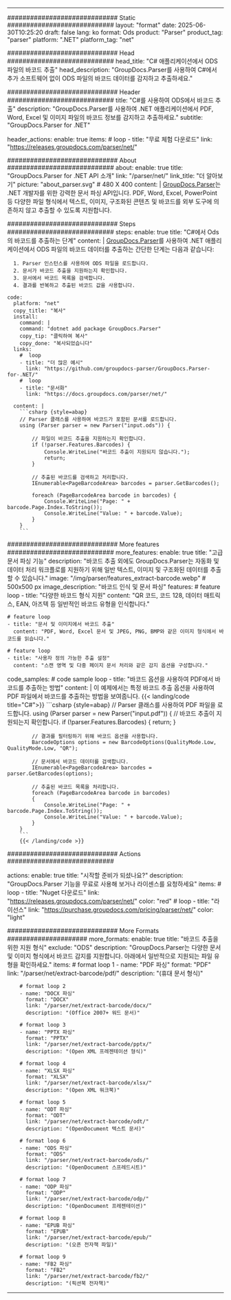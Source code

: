 


---
############################# Static ############################
layout: "format"
date:  2025-06-30T10:25:20
draft: false
lang: ko
format: Ods
product: "Parser"
product_tag: "parser"
platform: ".NET"
platform_tag: "net"

############################# Head ############################
head_title: "C# 애플리케이션에서 ODS 파일의 바코드 추출"
head_description: "GroupDocs.Parser를 사용하여 C#에서 추가 소프트웨어 없이 ODS 파일의 바코드 데이터를 감지하고 추출하세요."

############################# Header ############################
title: "C#를 사용하여 ODS에서 바코드 추출" 
description: "GroupDocs.Parser를 사용하여 .NET 애플리케이션에서 PDF, Word, Excel 및 이미지 파일의 바코드 정보를 감지하고 추출하세요."
subtitle: "GroupDocs.Parser for .NET" 

header_actions:
  enable: true
  items:
    #  loop
    - title: "무료 체험 다운로드"
      link: "https://releases.groupdocs.com/parser/net/"
      
############################# About ############################
about:
    enable: true
    title: "GroupDocs.Parser for .NET API 소개"
    link: "/parser/net/"
    link_title: "더 알아보기"
    picture: "about_parser.svg" # 480 X 400
    content: |
       [GroupDocs.Parser](/parser/net/)는 .NET 개발자를 위한 강력한 문서 파싱 API입니다. PDF, Word, Excel, PowerPoint 등 다양한 파일 형식에서 텍스트, 이미지, 구조화된 콘텐츠 및 바코드를 외부 도구에 의존하지 않고 추출할 수 있도록 지원합니다.

############################# Steps ############################
steps:
    enable: true
    title: "C#에서 Ods의 바코드를 추출하는 단계"
    content: |
      [GroupDocs.Parser](/parser/net/)를 사용하여 .NET 애플리케이션에서 ODS 파일의 바코드 데이터를 추출하는 간단한 단계는 다음과 같습니다:
      
      1. Parser 인스턴스를 사용하여 ODS 파일을 로드합니다.
      2. 문서가 바코드 추출을 지원하는지 확인합니다.
      3. 문서에서 바코드 목록을 검색합니다.
      4. 결과를 반복하고 추출된 바코드 값을 사용합니다.
   
    code:
      platform: "net"
      copy_title: "복사"
      install:
        command: |
        command: "dotnet add package GroupDocs.Parser"
        copy_tip: "클릭하여 복사"
        copy_done: "복사되었습니다"
      links:
        #  loop
        - title: "더 많은 예시"
          link: "https://github.com/groupdocs-parser/GroupDocs.Parser-for-.NET/"
        #  loop
        - title: "문서화"
          link: "https://docs.groupdocs.com/parser/net/"
          
      content: |
        ```csharp {style=abap}
        // Parser 클래스를 사용하여 바코드가 포함된 문서를 로드합니다.
        using (Parser parser = new Parser("input.ods")) {

            // 파일이 바코드 추출을 지원하는지 확인합니다.
            if (!parser.Features.Barcodes) {
                Console.WriteLine("바코드 추출이 지원되지 않습니다.");
                return;
            }

            // 추출된 바코드를 검색하고 처리합니다.
            IEnumerable<PageBarcodeArea> barcodes = parser.GetBarcodes();

            foreach (PageBarcodeArea barcode in barcodes) {
                Console.WriteLine("Page: " + barcode.Page.Index.ToString());
                Console.WriteLine("Value: " + barcode.Value);
            }
        }
        ```  

############################# More features ############################
more_features:
  enable: true
  title: "고급 문서 파싱 기능"
  description: "바코드 추출 외에도 GroupDocs.Parser는 자동화 및 데이터 처리 워크플로를 지원하기 위해 일반 텍스트, 이미지 및 구조화된 데이터를 추출할 수 있습니다."
  image: "/img/parser/features_extract-barcode.webp" # 500x500 px
  image_description: "바코드 인식 및 문서 파싱"
  features:
    # feature loop
    - title: "다양한 바코드 형식 지원"
      content: "QR 코드, 코드 128, 데이터 매트릭스, EAN, 아즈텍 등 일반적인 바코드 유형을 인식합니다."

    # feature loop
    - title: "문서 및 이미지에서 바코드 추출"
      content: "PDF, Word, Excel 문서 및 JPEG, PNG, BMP와 같은 이미지 형식에서 바코드를 읽습니다."

    # feature loop
    - title: "사용자 정의 가능한 추출 설정"
      content: "스캔 영역 및 다중 페이지 문서 처리와 같은 감지 옵션을 구성합니다."
      
  code_samples:
    # code sample loop
    - title: "바코드 옵션을 사용하여 PDF에서 바코드를 추출하는 방법"
      content: |
        이 예제에서는 특정 바코드 추출 옵션을 사용하여 PDF 파일에서 바코드를 추출하는 방법을 보여줍니다.
        {{< landing/code title="C#">}}
        ```csharp {style=abap}
        //  Parser 클래스를 사용하여 PDF 파일을 로드합니다.
        using (Parser parser = new Parser("input.pdf"))
        {
            // 바코드 추출이 지원되는지 확인합니다.
            if (!parser.Features.Barcodes)
            {
                return;
            }

            // 결과를 필터링하기 위해 바코드 옵션을 사용합니다.
            BarcodeOptions options = new BarcodeOptions(QualityMode.Low, QualityMode.Low, "QR");

            // 문서에서 바코드 데이터를 검색합니다.
            IEnumerable<PageBarcodeArea> barcodes = parser.GetBarcodes(options);

            // 추출된 바코드 목록을 처리합니다.
            foreach (PageBarcodeArea barcode in barcodes)
            {
                Console.WriteLine("Page: " + barcode.Page.Index.ToString());
                Console.WriteLine("Value: " + barcode.Value);
            }
        }
        ```
        {{< /landing/code >}}


############################# Actions ############################

actions:
  enable: true
  title: "시작할 준비가 되셨나요?"
  description: "GroupDocs.Parser 기능을 무료로 사용해 보거나 라이센스를 요청하세요"
  items:
    #  loop
    - title: "Nuget 다운로드"
      link: "https://releases.groupdocs.com/parser/net/"
      color: "red"
        #  loop
    - title: "라이선스"
      link: "https://purchase.groupdocs.com/pricing/parser/net/"
      color: "light"


############################# More Formats #####################
more_formats:
    enable: true
    title: "바코드 추출을 위한 지원 형식"
    exclude: "ODS"
    description: "GroupDocs.Parser는 다양한 문서 및 이미지 형식에서 바코드 감지를 지원합니다. 아래에서 일반적으로 지원되는 파일 유형을 확인하세요."
    items: 
        # format loop 1
        - name: "PDF 파싱"
          format: "PDF"
          link: "/parser/net/extract-barcode/pdf/"
          description: "(휴대 문서 형식)"
          
        # format loop 2
        - name: "DOCX 파싱"
          format: "DOCX"
          link: "/parser/net/extract-barcode/docx/"
          description: "(Office 2007+ 워드 문서)"
          
        # format loop 3
        - name: "PPTX 파싱"
          format: "PPTX"
          link: "/parser/net/extract-barcode/pptx/"
          description: "(Open XML 프레젠테이션 형식)"
          
        # format loop 4
        - name: "XLSX 파싱"
          format: "XLSX"
          link: "/parser/net/extract-barcode/xlsx/"
          description: "(Open XML 워크북)"
          
        # format loop 5
        - name: "ODT 파싱"
          format: "ODT"
          link: "/parser/net/extract-barcode/odt/"
          description: "(OpenDocument 텍스트 문서)"
          
        # format loop 6
        - name: "ODS 파싱"
          format: "ODS"
          link: "/parser/net/extract-barcode/ods/"
          description: "(OpenDocument 스프레드시트)"
          
        # format loop 7
        - name: "ODP 파싱"
          format: "ODP"
          link: "/parser/net/extract-barcode/odp/"
          description: "(OpenDocument 프레젠테이션)"
          
        # format loop 8
        - name: "EPUB 파싱"
          format: "EPUB"
          link: "/parser/net/extract-barcode/epub/"
          description: "(오픈 전자책 파일)"
          
        # format loop 9
        - name: "FB2 파싱"
          format: "FB2"
          link: "/parser/net/extract-barcode/fb2/"
          description: "(픽션북 전자책)"
         
          

---